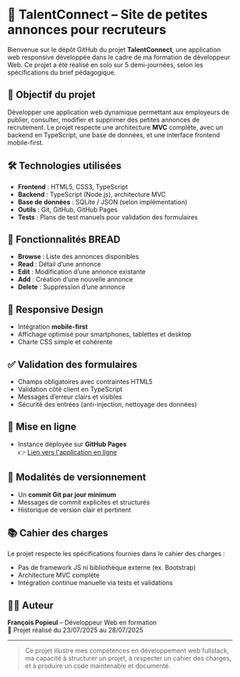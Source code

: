 # 📣 TalentConnect – Site de petites annonces pour recruteurs

Bienvenue sur le dépôt GitHub du projet **TalentConnect**, une application web responsive développée dans le cadre de ma formation de développeur Web. Ce projet a été réalisé en solo sur 5 demi-journées, selon les spécifications du brief pédagogique.

## 🎯 Objectif du projet

Développer une application web dynamique permettant aux employeurs de publier, consulter, modifier et supprimer des petites annonces de recrutement. Le projet respecte une architecture **MVC** complète, avec un backend en TypeScript, une base de données, et une interface frontend mobile-first.

## 🛠️ Technologies utilisées

- **Frontend** : HTML5, CSS3, TypeScript
- **Backend** : TypeScript (Node.js), architecture MVC
- **Base de données** : SQLite / JSON (selon implémentation)
- **Outils** : Git, GitHub, GitHub Pages
- **Tests** : Plans de test manuels pour validation des formulaires


## 🔄 Fonctionnalités BREAD

- **Browse** : Liste des annonces disponibles
- **Read** : Détail d’une annonce
- **Edit** : Modification d’une annonce existante
- **Add** : Création d’une nouvelle annonce
- **Delete** : Suppression d’une annonce

## 📱 Responsive Design

- Intégration **mobile-first**
- Affichage optimisé pour smartphones, tablettes et desktop
- Charte CSS simple et cohérente

## ✅ Validation des formulaires

- Champs obligatoires avec contraintes HTML5
- Validation côté client en TypeScript
- Messages d’erreur clairs et visibles
- Sécurité des entrées (anti-injection, nettoyage des données)

## 🚀 Mise en ligne

- Instance déployée sur **GitHub Pages**  
👉 [Lien vers l'application en ligne](https://ton-nom-utilisateur.github.io/talentconnect)

## 📌 Modalités de versionnement

- Un **commit Git par jour minimum**
- Messages de commit explicites et structurés
- Historique de version clair et pertinent

## 📚 Cahier des charges

Le projet respecte les spécifications fournies dans le cahier des charges :
- Pas de framework JS ni bibliothèque externe (ex. Bootstrap)
- Architecture MVC complète
- Intégration continue manuelle via tests et validations

## 👨‍💻 Auteur

**François Popieul** – Développeur Web en formation  
📅 Projet réalisé du 23/07/2025 au 28/07/2025

---

> Ce projet illustre mes compétences en développement web fullstack, ma capacité à structurer un projet, à respecter un cahier des charges, et à produire un code maintenable et documenté.

